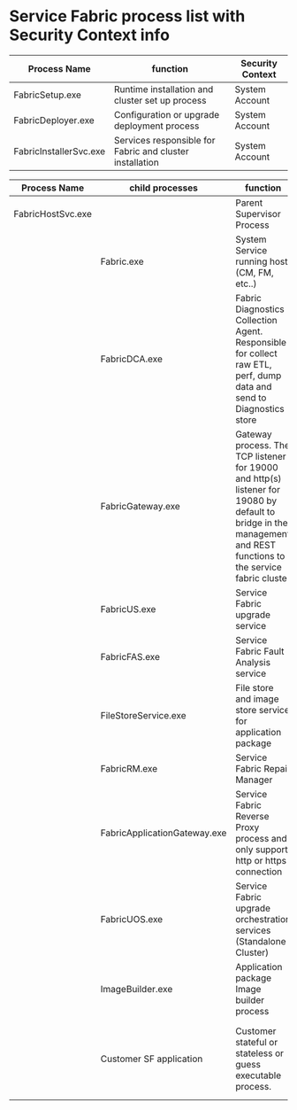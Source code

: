 # Service Fabric process list with Security Context info

| Process Name | function | Security Context | 
|---|---|---|
| FabricSetup.exe | Runtime installation and cluster set up process | System Account |
| FabricDeployer.exe | Configuration or upgrade deployment process | System Account |
| FabricInstallerSvc.exe | Services responsible for Fabric and cluster installation | System Account |

| Process Name | **child processes** | function | Security Context | 
|---|---|---|---|
| FabricHostSvc.exe |  | Parent Supervisor Process | System Account | 
| | Fabric.exe | System Service running host. (CM, FM, etc..) | Network Service Account |
| | FabricDCA.exe | Fabric Diagnostics Collection Agent. Responsible for collect raw ETL, perf, dump data and send to Diagnostics store | Network Service Account |
| | FabricGateway.exe | Gateway process. The TCP listener for 19000 and http(s) listener for 19080 by default to bridge in the management and REST functions to the service fabric cluster | Network Service Account |
| | FabricUS.exe | Service Fabric upgrade service | Network Service Account |
| | FabricFAS.exe | Service Fabric Fault Analysis service | Network Service Account |
| | FileStoreService.exe | File store and image store service for application package | Network Service Account |
| | FabricRM.exe | Service Fabric Repair Manager | Network Service Account |
| | FabricApplicationGateway.exe | Service Fabric Reverse Proxy process and only support http or https connection | Network Service Account |
| | FabricUOS.exe | Service Fabric upgrade orchestration services (Standalone Cluster) | Network Service Account |
| | ImageBuilder.exe | Application package Image builder process | Network Service Account |
| | Customer SF application | Customer stateful or stateless or guess executable process. | Network Service Account, but you can configure it through application manifest file](https://docs.microsoft.com/en-us/azure/service-fabric/service-fabric-application-runas-security) |
